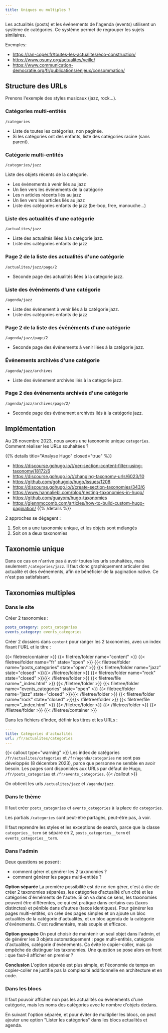 ```yaml
---
title: Uniques ou multiples ?
---
```


Les actualités (posts) et les événements de l'agenda (events) utilisent un système de catégories.
Ce système permet de regrouper les sujets similaires.

Exemples:
- https://ran-coper.fr/toutes-les-actualites/eco-construction/
- https://www.osuny.org/actualites/veille/
- https://www.communication-democratie.org/fr/publications/enjeux/consommation/

## Structure des URLs

Prenons l'exemple des styles musicaux (jazz, rock...).

### Catégories multi-entités

```text {filename="URL"}
/categories
```

- Liste de toutes les catégories, non paginée.
- Si les catégories ont des enfants, liste des catégories racine (sans parent).

### Catégorie multi-entités

```text {filename="URL"}
/categories/jazz
```

Liste des objets récents de la catégorie. 
- Les événements à venir liés au jazz
- Un lien vers les événements de la catégorie
- Les n articles récents liés au jazz
- Un lien vers les articles liés au jazz
- Liste des catégories enfants de jazz (be-bop, free, manouche...)

### Liste des actualités d'une catégorie

```text {filename="URL"}
/actualites/jazz
```

- Liste des actualités liées à la catégorie jazz.
- Liste des catégories enfants de jazz

### Page 2 de la liste des actualités d'une catégorie

```text {filename="URL"}
/actualites/jazz/page/2
```

- Seconde page des actualités liées à la catégorie jazz.

### Liste des événéments d'une catégorie

```text {filename="URL"}
/agenda/jazz
```

- Liste des événement à venir liés à la catégorie jazz.
- Liste des catégories enfants de jazz

### Page 2 de la liste des événéments d'une catégorie

```text {filename="URL"}
/agenda/jazz/page/2
```

- Seconde page des événements à venir liées à la catégorie jazz.

### Événements archivés d'une catégorie

```text {filename="URL"}
/agenda/jazz/archives
```

- Liste des événement archivés liés à la catégorie jazz.

### Page 2 des événements archivés d'une catégorie

```text {filename="URL"}
/agenda/jazz/archives/page/2/
```

- Seconde page des événement archivés liés à la catégorie jazz.

## Implémentation

Au 28 novembre 2023, nous avons une taxonomie unique `categories`.
Comment réaliser les URLs souhaitées ?

{{% details title="Analyse Hugo" closed="true" %}}
- https://discourse.gohugo.io/t/per-section-content-filter-using-taxonomy/18172/6
- https://discourse.gohugo.io/t/changing-taxonomy-urls/6023/10
- https://github.com/gohugoio/hugo/issues/1208
- https://discourse.gohugo.io/t/create-section-taxonomies/343/6
- https://www.hannaliebl.com/blog/nesting-taxonomies-in-hugo/
- https://github.com/guayom/hugo-taxonomies
- https://glennmccomb.com/articles/how-to-build-custom-hugo-pagination/
{{% /details %}}

2 approches se dégagent :
1. Soit on a une taxonomie unique, et les objets sont mélangés
2. Soit on a deux taxonomies

## Taxonomie unique

Dans ce cas on n'arrive pas à avoir toutes les urls souhaitées, mais seulement `/categories/jazz`.
Il faut donc graphiquement articuler des actualité et des événements, afin de bénéficier de la pagination native.
Ce n'est pas satisfaisant.

## Taxonomies multiples

### Dans le site

Créer 2 taxonomies :

```yaml {filename="config/_default/taxonomies.yaml"}
posts_category: posts_categories
events_category: events_categories
```

Créer 2 dossiers dans `content` pour ranger les 2 taxonomies, avec un index fixant l'URL et le titre :

{{< filetree/container >}}
  {{< filetree/folder name="content" >}}
    {{< filetree/folder name="fr" state="open" >}}
      {{< filetree/folder name="posts_categories" state="open" >}}
        {{< filetree/folder name="jazz" state="closed" >}}{{< /filetree/folder >}}
        {{< filetree/folder name="rock" state="closed" >}}{{< /filetree/folder >}}
        {{< filetree/file name="_index.html" >}}
      {{< /filetree/folder >}}
      {{< filetree/folder name="events_categories" state="open" >}}
        {{< filetree/folder name="jazz" state="closed" >}}{{< /filetree/folder >}}
        {{< filetree/folder name="rock" state="closed" >}}{{< /filetree/folder >}}
        {{< filetree/file name="_index.html" >}}
      {{< /filetree/folder >}}
    {{< /filetree/folder >}}
  {{< /filetree/folder >}}
{{< /filetree/container >}}

Dans les fichiers d'index, définir les titres et les URLs :

```yaml {filename="content/fr/posts_categories/_index.html"}
---
title: Catégories d'actualités
url: /fr/actualites/categories
---
```

{{< callout type="warning" >}}
  Les index de catégories `/fr/actualites/categories` et `/fr/agenda/categories` ne sont pas développés (8 décembre 2023), parce que personne ne semble en avoir besoin. 
  Les pages sont disponibles aux URLs par défaut de Hugo, `/fr/posts_categories` et `/fr/events_categories`.
{{< /callout >}}



On obtient les urls `/actualites/jazz` et `/agenda/jazz`.

### Dans le thème

Il faut créer `posts_categories` et `events_categories` à la place de `categories`.

Les partials `/categories` sont peut-être partagés, peut-être pas, à voir.

Il faut reprendre les styles et les exceptions de search, parce que la classe `categories__term` se sépare en 2, `posts_categories__term` et `events_categories__term`.

### Dans l'admin

Deux questions se posent : 
- comment gérer et générer les 2 taxonomies ?
- comment générer les pages multi-entités ?

**Option séparée**
La première possibilité est de ne rien gérer, c'est à dire de créer 2 taxonomies séparées, les catégories d'actualité d'un côté et les catégories d'évnéments de l'autre. 
Si on va dans ce sens, les taxonomies peuvent être différentes, ce qui est pratique dans certains cas (taxos distinctes) et pénible dans d'autres (taxos identiques). 
Pour générer les pages multi-entités, on crée des pages simples et on ajoute un bloc actualités de la catégorie d'actualités, et un bloc agenda de la catégorie d'événements.
C'est rudimentaire, mais souple et efficace.

**Option groupée**
On peut choisir de maintenir un seul objet dans l'admin, et de générer les 3 objets automatiquement : page multi-entités, catégorie d'actualités, catégorie d'événements. 
Ça évite le copier-coller, mais ça empêche de distinguer les taxonomies.
Une question se pose alors en front : que faut-il afficher en premier ?

**Conclusion**
L'option séparée est plus simple, et l'économie de temps en copier-coller ne justifie pas la complexité additionnelle en architecture et en code.

### Dans les blocs

Il faut pouvoir afficher non pas les actualités ou événements d'une catégorie, mais les noms des catégories avec le nombre d'objets dedans.

En suivant l'option séparée, et pour éviter de multiplier les blocs, on peut ajouter une option "Lister les catégories" dans les blocs actualités et agenda.